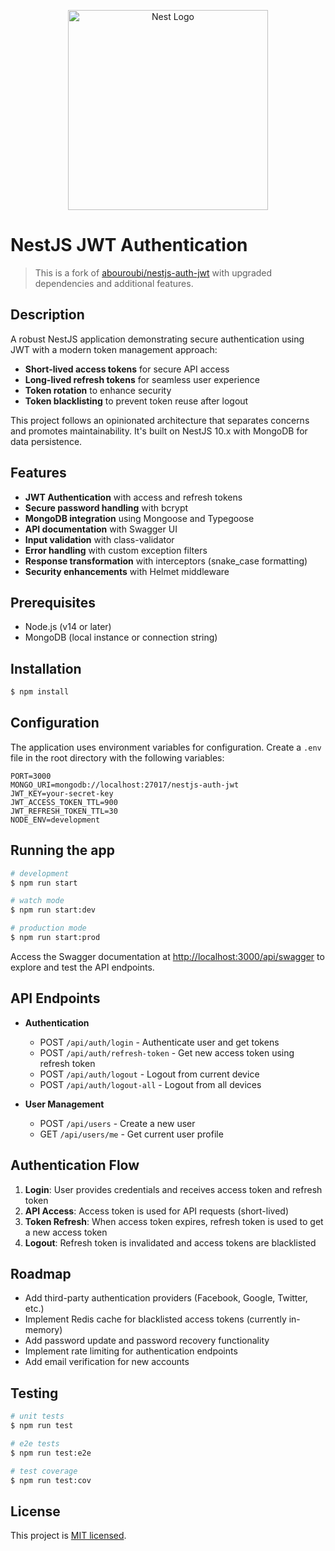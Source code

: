 <p align="center">
  <a href="http://nestjs.com/" target="blank"><img src="https://nestjs.com/img/logo_text.svg" width="320" alt="Nest Logo" /></a>
</p>

# NestJS JWT Authentication

> This is a fork of [abouroubi/nestjs-auth-jwt](https://github.com/abouroubi/nestjs-auth-jwt) with upgraded dependencies and additional features.

## Description

A robust NestJS application demonstrating secure authentication using JWT with a modern token management approach:

- **Short-lived access tokens** for secure API access
- **Long-lived refresh tokens** for seamless user experience
- **Token rotation** to enhance security
- **Token blacklisting** to prevent token reuse after logout

This project follows an opinionated architecture that separates concerns and promotes maintainability. It's built on NestJS 10.x with MongoDB for data persistence.

## Features

- **JWT Authentication** with access and refresh tokens
- **Secure password handling** with bcrypt
- **MongoDB integration** using Mongoose and Typegoose
- **API documentation** with Swagger UI
- **Input validation** with class-validator
- **Error handling** with custom exception filters
- **Response transformation** with interceptors (snake_case formatting)
- **Security enhancements** with Helmet middleware

## Prerequisites

- Node.js (v14 or later)
- MongoDB (local instance or connection string)

## Installation

```bash
$ npm install
```

## Configuration

The application uses environment variables for configuration. Create a `.env` file in the root directory with the following variables:

```
PORT=3000
MONGO_URI=mongodb://localhost:27017/nestjs-auth-jwt
JWT_KEY=your-secret-key
JWT_ACCESS_TOKEN_TTL=900
JWT_REFRESH_TOKEN_TTL=30
NODE_ENV=development
```

## Running the app

```bash
# development
$ npm run start

# watch mode
$ npm run start:dev

# production mode
$ npm run start:prod
```

Access the Swagger documentation at [http://localhost:3000/api/swagger](http://localhost:3000/api/swagger) to explore and test the API endpoints.

## API Endpoints

- **Authentication**
  - POST `/api/auth/login` - Authenticate user and get tokens
  - POST `/api/auth/refresh-token` - Get new access token using refresh token
  - POST `/api/auth/logout` - Logout from current device
  - POST `/api/auth/logout-all` - Logout from all devices

- **User Management**
  - POST `/api/users` - Create a new user
  - GET `/api/users/me` - Get current user profile

## Authentication Flow

1. **Login**: User provides credentials and receives access token and refresh token
2. **API Access**: Access token is used for API requests (short-lived)
3. **Token Refresh**: When access token expires, refresh token is used to get a new access token
4. **Logout**: Refresh token is invalidated and access tokens are blacklisted

## Roadmap

- Add third-party authentication providers (Facebook, Google, Twitter, etc.)
- Implement Redis cache for blacklisted access tokens (currently in-memory)
- Add password update and password recovery functionality
- Implement rate limiting for authentication endpoints
- Add email verification for new accounts

## Testing

```bash
# unit tests
$ npm run test

# e2e tests
$ npm run test:e2e

# test coverage
$ npm run test:cov
```

## License

This project is [MIT licensed](LICENSE).
